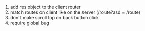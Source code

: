 1. add res object to the client router
2. match routes on client like on the server (/route?asd = /route)
3. don't make scroll top on back button click
4. require global bug
